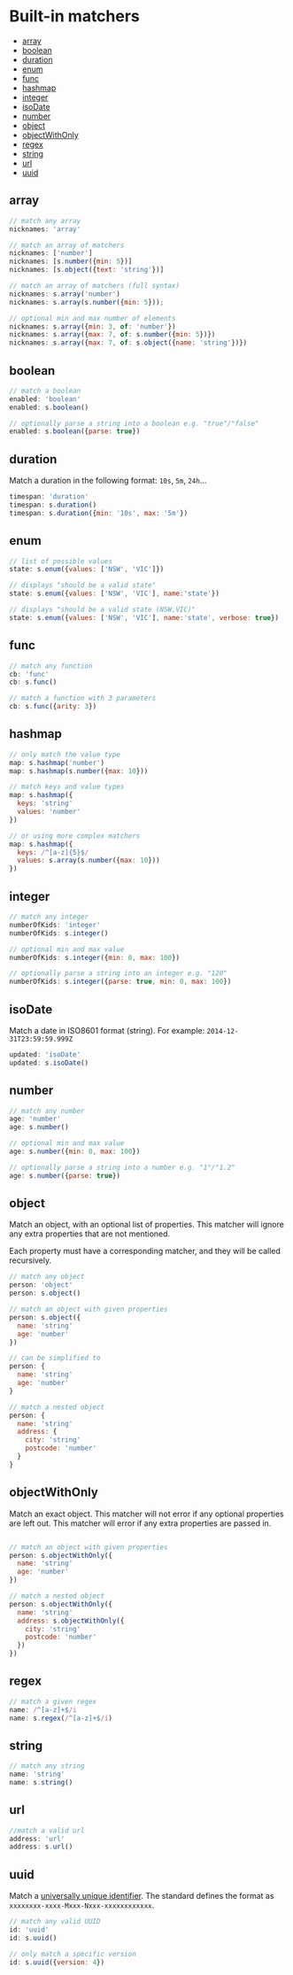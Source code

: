 # Built-in matchers

- [array](#array)
- [boolean](#boolean)
- [duration](#duration)
- [enum](#enum)
- [func](#func)
- [hashmap](#hashmap)
- [integer](#integer)
- [isoDate](#isoDate)
- [number](#number)
- [object](#object)
- [objectWithOnly](#objectWithOnly)
- [regex](#regex)
- [string](#string)
- [url](#url)
- [uuid](#uuid)

## array

```js
// match any array
nicknames: 'array'

// match an array of matchers
nicknames: ['number']
nicknames: [s.number({min: 5})]
nicknames: [s.object({text: 'string'})]

// match an array of matchers (full syntax)
nicknames: s.array('number')
nicknames: s.array(s.number({min: 5}));

// optional min and max number of elements
nicknames: s.array({min: 3, of: 'number'})
nicknames: s.array({max: 7, of: s.number({min: 5})})
nicknames: s.array({max: 7, of: s.object({name: 'string'})})
```

## boolean

```js
// match a boolean
enabled: 'boolean'
enabled: s.boolean()

// optionally parse a string into a boolean e.g. "true"/"false"
enabled: s.boolean({parse: true})
```

## duration

Match a duration in the following format: `10s`, `5m`, `24h`...

```js
timespan: 'duration'
timespan: s.duration()
timespan: s.duration({min: '10s', max: '5m'})
```

## enum

```js
// list of possible values
state: s.enum({values: ['NSW', 'VIC']})

// displays "should be a valid state"
state: s.enum({values: ['NSW', 'VIC'], name:'state'})

// displays "should be a valid state (NSW,VIC)"
state: s.enum({values: ['NSW', 'VIC'], name:'state', verbose: true})
```

## func

```js
// match any function
cb: 'func'
cb: s.func()

// match a function with 3 parameters
cb: s.func({arity: 3})
```

## hashmap

```js
// only match the value type
map: s.hashmap('number')
map: s.hashmap(s.number({max: 10}))

// match keys and value types
map: s.hashmap({
  keys: 'string'
  values: 'number'
})

// or using more complex matchers
map: s.hashmap({
  keys: /^[a-z]{5}$/
  values: s.array(s.number({max: 10}))
})
```

## integer

```js
// match any integer
numberOfKids: 'integer'
numberOfKids: s.integer()

// optional min and max value
numberOfKids: s.integer({min: 0, max: 100})

// optionally parse a string into an integer e.g. "120"
numberOfKids: s.integer({parse: true, min: 0, max: 100})
```

## isoDate

Match a date in ISO8601 format (string).
For example: `2014-12-31T23:59:59.999Z`

```js
updated: 'isoDate'
updated: s.isoDate()
```

## number

```js
// match any number
age: 'number'
age: s.number()

// optional min and max value
age: s.number({min: 0, max: 100})

// optionally parse a string into a number e.g. "1"/"1.2"
age: s.number({parse: true})
```

## object

Match an object, with an optional list of properties.
This matcher will ignore any extra properties that are not mentioned.

Each property must have a corresponding matcher, and they will be called recursively.

```js
// match any object
person: 'object'
person: s.object()

// match an object with given properties
person: s.object({
  name: 'string'
  age: 'number'
})

// can be simplified to
person: {
  name: 'string'
  age: 'number'
}

// match a nested object
person: {
  name: 'string'
  address: {
    city: 'string'
    postcode: 'number'
  }
}
```

## objectWithOnly

Match an exact object.
This matcher will not error if any optional properties are left out.
This matcher will error if any extra properties are passed in.


```js

// match an object with given properties
person: s.objectWithOnly({
  name: 'string'
  age: 'number'
})

// match a nested object
person: s.objectWithOnly({
  name: 'string'
  address: s.objectWithOnly({
    city: 'string'
    postcode: 'number'
  })
})
```

## regex

```js
// match a given regex
name: /^[a-z]+$/i
name: s.regex(/^[a-z]+$/i)
```

## string

```js
// match any string
name: 'string'
name: s.string()
```

## url

```js
//match a valid url
address: 'url'
address: s.url()
```

## uuid

Match a [universally unique identifier](http://en.wikipedia.org/wiki/Universally_unique_identifier).
The standard defines the format as `xxxxxxxx-xxxx-Mxxx-Nxxx-xxxxxxxxxxxx`.

```js
// match any valid UUID
id: 'uuid'
id: s.uuid()

// only match a specific version
id: s.uuid({version: 4})
```
